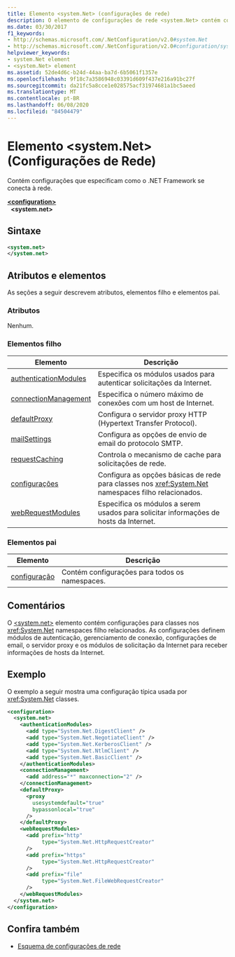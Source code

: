 ```yaml
---
title: Elemento <system.Net> (configurações de rede)
description: O elemento de configurações de rede <system.Net> contém configurações que especificam como o .NET Framework se conecta às opções de rede no .NET Framework.
ms.date: 03/30/2017
f1_keywords:
- http://schemas.microsoft.com/.NetConfiguration/v2.0#system.Net
- http://schemas.microsoft.com/.NetConfiguration/v2.0#configuration/system.Net
helpviewer_keywords:
- system.Net element
- <system.Net> element
ms.assetid: 52de4d6c-b24d-44aa-ba7d-6b5061f1357e
ms.openlocfilehash: 9f18c7a3586948c03391d609f437e216a91bc27f
ms.sourcegitcommit: da21fc5a8cce1e028575acf31974681a1bc5aeed
ms.translationtype: MT
ms.contentlocale: pt-BR
ms.lasthandoff: 06/08/2020
ms.locfileid: "84504479"
---
```

# <a name="systemnet-element-network-settings"></a>Elemento \<system.Net> (Configurações de Rede)
Contém configurações que especificam como o .NET Framework se conecta à rede.  
  
[**\<configuration>**](../configuration-element.md)  
&nbsp;&nbsp;**\<system.net>**  
  
## <a name="syntax"></a>Sintaxe  
  
```xml  
<system.net>
</system.net>  
```  
  
## <a name="attributes-and-elements"></a>Atributos e elementos  
 As seções a seguir descrevem atributos, elementos filho e elementos pai.  
  
### <a name="attributes"></a>Atributos  
 Nenhum.  
  
### <a name="child-elements"></a>Elementos filho  
  
|**Elemento**|**Descrição**|  
|-----------------|---------------------|  
|[authenticationModules](authenticationmodules-element-network-settings.md)|Especifica os módulos usados para autenticar solicitações da Internet.|  
|[connectionManagement](connectionmanagement-element-network-settings.md)|Especifica o número máximo de conexões com um host de Internet.|  
|[defaultProxy](defaultproxy-element-network-settings.md)|Configura o servidor proxy HTTP (Hypertext Transfer Protocol).|  
|[mailSettings](mailsettings-element-network-settings.md)|Configura as opções de envio de email do protocolo SMTP.|  
|[requestCaching](requestcaching-element-network-settings.md)|Controla o mecanismo de cache para solicitações de rede.|  
|[configurações](settings-element-network-settings.md)|Configura as opções básicas de rede para classes nos <xref:System.Net> namespaces filho relacionados.|  
|[webRequestModules](webrequestmodules-element-network-settings.md)|Especifica os módulos a serem usados para solicitar informações de hosts da Internet.|  
  
### <a name="parent-elements"></a>Elementos pai  
  
|**Elemento**|**Descrição**|  
|-----------------|---------------------|  
|[configuração](../configuration-element.md)|Contém configurações para todos os namespaces.|  
  
## <a name="remarks"></a>Comentários  
 O [\<system.net>](system-net-element-network-settings.md) elemento contém configurações para classes nos <xref:System.Net> namespaces filho relacionados. As configurações definem módulos de autenticação, gerenciamento de conexão, configurações de email, o servidor proxy e os módulos de solicitação da Internet para receber informações de hosts da Internet.  
  
## <a name="example"></a>Exemplo  
 O exemplo a seguir mostra uma configuração típica usada por <xref:System.Net> classes.  
  
```xml  
<configuration>  
  <system.net>  
    <authenticationModules>  
      <add type="System.Net.DigestClient" />  
      <add type="System.Net.NegotiateClient" />  
      <add type="System.Net.KerberosClient" />  
      <add type="System.Net.NtlmClient" />  
      <add type="System.Net.BasicClient" />  
    </authenticationModules>  
    <connectionManagement>  
      <add address="*" maxconnection="2" />  
    </connectionManagement>  
    <defaultProxy>  
      <proxy  
        usesystemdefault="true"  
        bypassonlocal="true"  
      />  
    </defaultProxy>  
    <webRequestModules>  
      <add prefix="http"  
           type="System.Net.HttpRequestCreator"  
      />  
      <add prefix="https"  
           type="System.Net.HttpRequestCreator"  
      />  
      <add prefix="file"  
           type="System.Net.FileWebRequestCreator"  
      />  
    </webRequestModules>  
  </system.net>  
</configuration>  
```  
  
## <a name="see-also"></a>Confira também

- [Esquema de configurações de rede](index.md)
